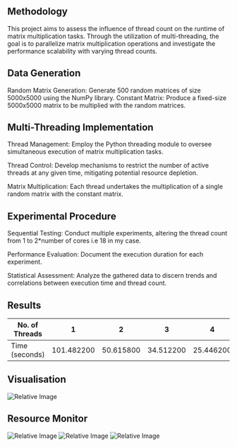 ## Methodology

This project aims to assess the influence of thread count on the runtime of matrix multiplication tasks. Through the utilization of multi-threading, the goal is to parallelize matrix multiplication operations and investigate the performance scalability with varying thread counts.

## Data Generation

Random Matrix Generation: Generate 500 random matrices of size 5000x5000 using the NumPy library.
Constant Matrix: Produce a fixed-size 5000x5000 matrix to be multiplied with the random matrices.

## Multi-Threading Implementation

Thread Management: Employ the Python threading module to oversee simultaneous execution of matrix multiplication tasks.

Thread Control: Develop mechanisms to restrict the number of active threads at any given time, mitigating potential resource depletion.

Matrix Multiplication: Each thread undertakes the multiplication of a single random matrix with the constant matrix.

## Experimental Procedure

Sequential Testing: Conduct multiple experiments, altering the thread count from 1 to 2*number of cores i.e 18 in my case.

Performance Evaluation: Document the execution duration for each experiment.

Statistical Assessment: Analyze the gathered data to discern trends and correlations between execution time and thread count.

## Results

| No. of Threads | 1   | 2   | 3   | 4   | 5   | 6   | 7   | 8   | 9   | 10  | 11  | 12  | 13  | 14  | 15  | 
|----------------|-----|-----|-----|-----|-----|-----|-----|-----|-----|-----|-----|-----|-----|-----|-----|
| Time (seconds) | 101.482200 | 50.615800 | 34.512200 | 25.446200 | 20.378700 | 15.412400 | 12.369100 | 10.317600 | 9.264500 | 8.318700 | 7.299200 | 7.318700 | 6.281000 | 6.295900 | 5.310900 |

## Visualisation

![Relative Image](graph.png "Optional Title")

## Resource Monitor

![Relative Image](rm0.png "Optional Title")
![Relative Image](rm1.png "Optional Title")
![Relative Image](rm2.png "Optional Title")

